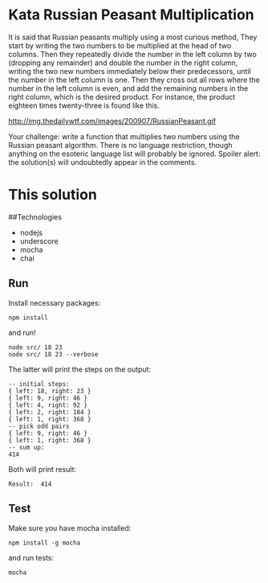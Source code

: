 # Kata Russian Peasant Multiplication
It is said that Russian peasants multiply using a most curious method, They start by writing the two numbers to be multiplied at the head of two columns. Then they repeatedly divide the number in the left column by two (dropping any remainder) and double the number in the right column, writing the two new numbers immediately below their predecessors, until the number in the left column is one. Then they cross out all rows where the number in the left column is even, and add the remaining numbers in the right column, which is the desired product. For instance, the product eighteen times twenty-three is found like this.

http://img.thedailywtf.com/images/200907/RussianPeasant.gif

Your challenge: write a function that multiplies two numbers using the Russian peasant algorithm. There is no language restriction, though anything on the esoteric language list will probably be ignored. Spoiler alert: the solution(s) will undoubtedly appear in the comments.

# This solution

##Technologies

- nodejs
- underscore
- mocha
- chai

## Run

Install necessary packages:

```
npm install
```

and run!

```
node src/ 18 23
node src/ 18 23 --verbose
```

The latter will print the steps on the output:

```
-- initial steps:
{ left: 18, right: 23 }
{ left: 9, right: 46 }
{ left: 4, right: 92 }
{ left: 2, right: 184 }
{ left: 1, right: 368 }
-- pick odd pairs
{ left: 9, right: 46 }
{ left: 1, right: 368 }
-- sum up:
414
```

Both will print result:

```
Result:  414
```

## Test

Make sure you have mocha installed:

```
npm install -g mocha
```

and run tests:
```
mocha
```
